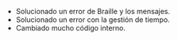 - Solucionado un error de Braille y los mensajes.
- Solucionado un error con la gestión de tiempo.
- Cambiado mucho código interno.